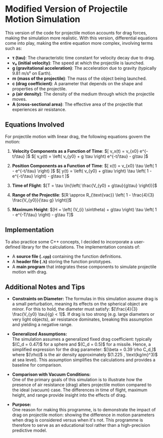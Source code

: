 # Modified Version of Projectile Motion Simulation

This version of the code for projectile motion accounts for drag forces, making the simulation more realistic. With this version, differential equations come into play, making the entire equation more complex, involving terms such as:

- **τ (tau)**: The characteristic time constant for velocity decay due to drag.
- **v₀ (initial velocity)**: The speed at which the projectile is launched.
- **g (gravitational acceleration)**: The acceleration due to gravity (typically 9.81 m/s² on Earth).
- **m (mass of the projectile)**: The mass of the object being launched.
- **c (drag coefficient)**: A parameter that depends on the shape and properties of the projectile.
- **ρ (air density)**: The density of the medium through which the projectile moves.
- **A (cross-sectional area)**: The effective area of the projectile that experiences air resistance.

## Equations Involved
For projectile motion with linear drag, the following equations govern the motion:

1. **Velocity Components as a Function of Time**:
   \$[ v_x(t) = v_{x0} e^{-t/\tau} \]$
   \$[ v_y(t) = \left( v_{y0} + g \tau \right) e^{-t/\tau} - g\tau \]$

2. **Position Components as a Function of Time**:
   \$[ x(t) = v_{x0} \tau \left( 1 - e^{-t/\tau} \right) \]$
   \$[ y(t) = \left( v_{y0} + g\tau \right) \tau \left( 1 - e^{-t/\tau} \right) - g\tau t \]$

3. **Time of Flight**:
   \$[T = \tau \ln{\left( \frac{V_{y0} + g\tau}{g\tau} \right)}\]$

4. **Range of the Projectile**:
   \$[R \approx R_{\text{vac}} \left( 1 - \frac{4}{3} \frac{V_{y0}}{\tau g} \right)\]$

6. **Maximum Height**:
   \$[H = \left( (V_{i} \sin\theta) + g\tau \right) \tau \left( 1 - e^{-T/\tau} \right) - g\tau T\]$

## Implementation
To also practice some C++ concepts, I decided to incorporate a user-defined library for the calculations. The implementation consists of:

- A **source file (`.cpp`)** containing the function definitions.
- A **header file (`.h`)** storing the function prototypes.
- A **main program** that integrates these components to simulate projectile motion with drag.


## Additional Notes and Tips

- **Constraints on Diameter:**
  The formulas in this simulation assume drag is a small perturbation, meaning its effects on the spherical object are minor. For 
  this to hold, the diameter must satisfy: \$[\frac{4}{3} \frac{V_{y0} \tau}{g} < 1\]$. If drag is too strong (e.g. large 
  diameters or very light objects), air resistance dominates, breaking this assumption and yielding a negative range.

- **Generalized Assumptions:**  
  The simulation assumes a generalized fixed drag coefficient: typically \$(C_d = 0.47\)$ for a sphere and \$(C_d = 0.5\)$ for a 
  missile. Hence, a simplified expression for the drag parameter: \$[\beta = 0.39 \rho C_d,\]$ where \$(\rho\)$ is the air 
  density approximately \$(1.225 \, \text{kg/m}^3\)$ at sea level). This assumption simplifies the calculations and provides a 
  baseline for comparison.

- **Comparison with Vacuum Conditions:**  
  One of the primary goals of this simulation is to illustrate how the presence of air resistance (drag) alters projectile motion 
  compared to the ideal (vacuum) case. The differences in time of flight, maximum height, and range provide insight into the 
  effects of drag.

- **Purpose:**  
  One reason for making this programme, is to demonstrate the impact of drag on projectile motion: showing the difference in 
 motion parameters when drag is considered versus when it's not. This programme is therefore to serve as an educational tool 
 rather than a high-precision predictive model.

